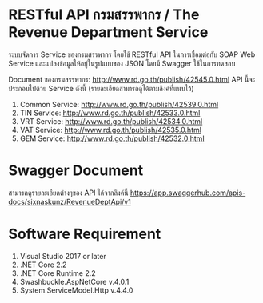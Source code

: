 # RESTful API กรมสรรพากร / The Revenue Department Service
ระบบจัดการ Service ของกรมสรรพากร โดยใช้ RESTful API ในการเชื่อมต่อกับ SOAP Web Service และแปลงข้อมูลให้อยู่ในรูปแบบของ JSON โดยมี Swagger ใช้ในการทดสอบ

Document ของกรมสรรพากร: http://www.rd.go.th/publish/42545.0.html
API นี้จะประกอบไปด้วย Service ดังนี้ (รายละเอียดสามารถดูได้ตามลิงค์ที่แนบไว้)
1. Common Service: http://www.rd.go.th/publish/42539.0.html
2. TIN Service: http://www.rd.go.th/publish/42533.0.html
3. VRT Service: http://www.rd.go.th/publish/42534.0.html
4. VAT Service: http://www.rd.go.th/publish/42535.0.html
5. GEM Service: http://www.rd.go.th/publish/42532.0.html

# Swagger Document
สามารถดูรายละเอียดต่างๆของ API ได้จากลิงค์นี้ https://app.swaggerhub.com/apis-docs/sixnaskunz/RevenueDeptApi/v1

# Software Requirement
1. Visual Studio 2017 or later
2. .NET Core 2.2
3. .NET Core Runtime 2.2
4. Swashbuckle.AspNetCore v.4.0.1
5. System.ServiceModel.Http v.4.4.0
